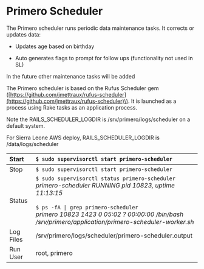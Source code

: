 # Primero Scheduler

The Primero scheduler runs periodic data maintenance tasks. It corrects or updates data:

* Updates age based on birthday

* Auto generates flags to prompt for follow ups \(functionality not used in SL\)

In the future other maintenance tasks will be added

The Primero scheduler is based on the Rufus Scheduler gem \([https://github.com/jmettraux/rufus-scheduler](https://github.com/jmettraux/rufus-scheduler)\). It is launched as a process using Rake tasks as an application process.

Note the RAILS\_SCHEDULER\_LOGDIR is /srv/primero/logs/scheduler on a default system.

For Sierra Leone AWS deploy, RAILS\_SCHEDULER\_LOGDIR is /data/logs/scheduler

| Start | `$ sudo supervisorctl start primero-scheduler` |
| :--- | :--- |
| Stop | `$ sudo supervisorctl start primero-scheduler` |
| Status | `$ sudo supervisorctl status primero-scheduler`<br>*primero-scheduler                RUNNING   pid 10823, uptime 11:13:15*<br><br>`$ ps -fA \| grep primero-scheduler`<br>*primero  10823  1423  0 05:02 ?        00:00:00 /bin/bash /srv/primero/application/primero-scheduler-worker.sh* |
| Log Files | /srv/primero/logs/scheduler/primero-scheduler.output |
| Run User | root, primero |




